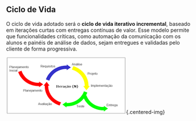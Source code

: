 ## Ciclo de Vida

O ciclo de vida adotado será o **ciclo de vida iterativo incremental**, baseado em iterações curtas com entregas contínuas de valor. Esse modelo permite que funcionalidades críticas, como automação da comunicação com os alunos e painéis de análise de dados, sejam entregues e validadas pelo cliente de forma progressiva.

![Ciclo de Vida Iterativo Incremental](images/life_cicle.png){.centered-img}
